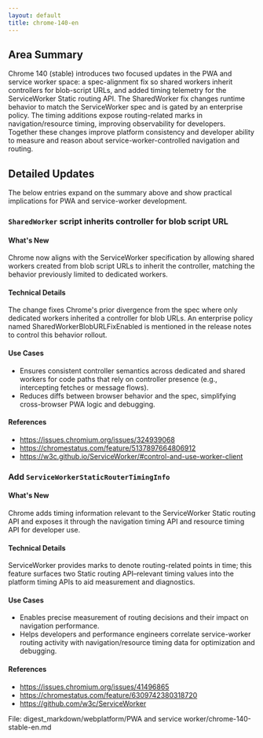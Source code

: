 ```yaml
---
layout: default
title: chrome-140-en
---
```


## Area Summary

Chrome 140 (stable) introduces two focused updates in the PWA and service worker space: a spec-alignment fix so shared workers inherit controllers for blob-script URLs, and added timing telemetry for the ServiceWorker Static routing API. The SharedWorker fix changes runtime behavior to match the ServiceWorker spec and is gated by an enterprise policy. The timing additions expose routing-related marks in navigation/resource timing, improving observability for developers. Together these changes improve platform consistency and developer ability to measure and reason about service-worker-controlled navigation and routing.

## Detailed Updates

The below entries expand on the summary above and show practical implications for PWA and service-worker development.

### `SharedWorker` script inherits controller for blob script URL

#### What's New
Chrome now aligns with the ServiceWorker specification by allowing shared workers created from blob script URLs to inherit the controller, matching the behavior previously limited to dedicated workers.

#### Technical Details
The change fixes Chrome's prior divergence from the spec where only dedicated workers inherited a controller for blob URLs. An enterprise policy named SharedWorkerBlobURLFixEnabled is mentioned in the release notes to control this behavior rollout.

#### Use Cases
- Ensures consistent controller semantics across dedicated and shared workers for code paths that rely on controller presence (e.g., intercepting fetches or message flows).
- Reduces diffs between browser behavior and the spec, simplifying cross-browser PWA logic and debugging.

#### References
- https://issues.chromium.org/issues/324939068
- https://chromestatus.com/feature/5137897664806912
- https://w3c.github.io/ServiceWorker/#control-and-use-worker-client

### Add `ServiceWorkerStaticRouterTimingInfo`

#### What's New
Chrome adds timing information relevant to the ServiceWorker Static routing API and exposes it through the navigation timing API and resource timing API for developer use.

#### Technical Details
ServiceWorker provides marks to denote routing-related points in time; this feature surfaces two Static routing API–relevant timing values into the platform timing APIs to aid measurement and diagnostics.

#### Use Cases
- Enables precise measurement of routing decisions and their impact on navigation performance.
- Helps developers and performance engineers correlate service-worker routing activity with navigation/resource timing data for optimization and debugging.

#### References
- https://issues.chromium.org/issues/41496865
- https://chromestatus.com/feature/6309742380318720
- https://github.com/w3c/ServiceWorker

File: digest_markdown/webplatform/PWA and service worker/chrome-140-stable-en.md
